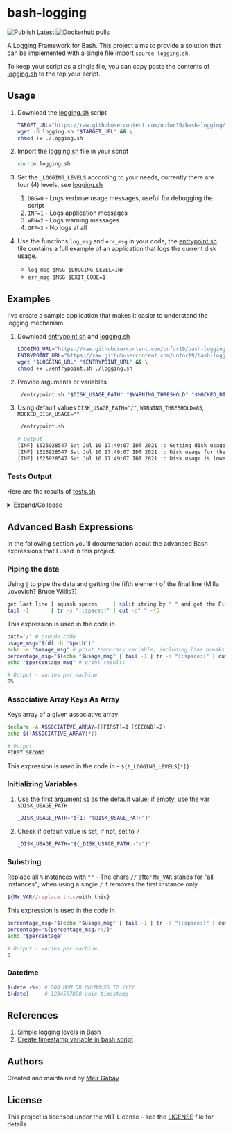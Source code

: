 # bash-logging

[![Publish Latest](https://github.com/unfor19/bash-logging/actions/workflows/publish-latest.yml/badge.svg)](https://github.com/unfor19/bash-logging/actions/workflows/publish-latest.yml) [![Dockerhub pulls](https://img.shields.io/docker/pulls/unfor19/bash-logging)](https://hub.docker.com/r/unfor19/bash-logging)

A Logging Framework for Bash. This project aims to provide a solution that can be implemented with a single file import `source logging.sh`.

To keep your script as a single file, you can copy paste the contents of [logging.sh](https://github.com/unfor19/bash-logging/blob/master/logging.sh) to the top your script.

## Usage

1. Download the [logging.sh](https://github.com/unfor19/bash-logging/blob/master/logging.sh) script
    ```bash
    TARGET_URL="https://raw.githubusercontent.com/unfor19/bash-logging/master/logging.sh" && \
    wget -O logging.sh "$TARGET_URL" && \
    chmod +x ./logging.sh
    ```
1. Import the [logging.sh](https://github.com/unfor19/bash-logging/blob/master/logging.sh) file in your script
   ```bash
   source logging.sh
   ```

1. Set the `_LOGGING_LEVELS` according to your needs, currently there are four (4) levels, see [logging.sh](https://github.com/unfor19/bash-logging/blob/master/logging.sh#L5)
   1. `DBG=0` - Logs verbose usage messages, useful for debugging the script
   2. `INF=1` - Logs application messages
   3. `WRN=2` - Logs warning messages
   4. `OFF=3` - No logs at all

1. Use the functions `log_msg` and `err_msg` in your code, the [entrypoint.sh](https://github.com/unfor19/bash-logging/blob/master/entrypoint.sh) file contains a full example of an application that logs the current disk usage.
   - `log_msg $MSG $LOGGING_LEVEL=INF`
   - `err_msg $MSG $EXIT_CODE=1`


## Examples

I've create a sample application that makes it easier to understand the logging mechanism.

1. Download [entrypoint.sh](https://github.com/unfor19/bash-logging/blob/master/entrypoint.sh) and [logging.sh](https://github.com/unfor19/bash-logging/blob/master/logging.sh)
    ```bash
    LOGGING_URL="https://raw.githubusercontent.com/unfor19/bash-logging/master/logging.sh" && \
    ENTRYPOINT_URL="https://raw.githubusercontent.com/unfor19/bash-logging/master/entrypoint.sh" && \
    wget "$LOGGING_URL" "$ENTRYPOINT_URL" && \
    chmod +x ./entrypoint.sh ./logging.sh
    ```
2. Provide arguments or variables
    ```bash
    ./entrypoint.sh "$DISK_USAGE_PATH" "$WARNING_THRESHOLD" "$MOCKED_DISK_USAGE"
    ```

3. Using default values `DISK_USAGE_PATH="/"`, `WARNING_THRESHOLD=85`, `MOCKED_DISK_USAGE=""`
   ```bash
   ./entrypoint.sh
   ```

   ```bash
   # Output
   [INF] 1625928547 Sat Jul 10 17:49:07 IDT 2021 :: Getting disk usage ...
   [INF] 1625928547 Sat Jul 10 17:49:07 IDT 2021 :: Disk usage for the path "/" is 6%
   [INF] 1625928547 Sat Jul 10 17:49:07 IDT 2021 :: Disk usage is lower than the warning threshold of 85%
   ```

### Tests Output

Here are the results of [tests.sh](https://github.com/unfor19/bash-logging/blob/master/tests.sh)

<details><summary>Expand/Collpase</summary>

<!-- replacer_start_tests -->

```
-------------------------------------------------------
[LOG] Default Values - Should pass
[LOG] Executing: bash ./entrypoint.sh
[LOG] Output:

[INF] 1625935331 Sat Jul 10 16:42:11 UTC 2021 :: Getting disk usage ...
[INF] 1625935331 Sat Jul 10 16:42:11 UTC 2021 :: Disk usage for the path "/" is 54%
[INF] 1625935331 Sat Jul 10 16:42:11 UTC 2021 :: Disk usage is lower than the warning threshold of 85%

[LOG] Test passed as expected
-------------------------------------------------------
[LOG] Single Argument - Should pass
[LOG] Executing: bash ./entrypoint.sh /
[LOG] Output:

[INF] 1625935331 Sat Jul 10 16:42:11 UTC 2021 :: Getting disk usage ...
[INF] 1625935331 Sat Jul 10 16:42:11 UTC 2021 :: Disk usage for the path "/" is 54%
[INF] 1625935331 Sat Jul 10 16:42:11 UTC 2021 :: Disk usage is lower than the warning threshold of 85%

[LOG] Test passed as expected
-------------------------------------------------------
[LOG] Two Arguments - Should pass
[LOG] Executing: bash ./entrypoint.sh / 80
[LOG] Output:

[INF] 1625935331 Sat Jul 10 16:42:11 UTC 2021 :: Getting disk usage ...
[INF] 1625935331 Sat Jul 10 16:42:11 UTC 2021 :: Disk usage for the path "/" is 54%
[INF] 1625935331 Sat Jul 10 16:42:11 UTC 2021 :: Disk usage is lower than the warning threshold of 80%

[LOG] Test passed as expected
-------------------------------------------------------
[LOG] All Arguments - Should pass
[LOG] Executing: bash ./entrypoint.sh / 75 92
[LOG] Output:

[INF] 1625935331 Sat Jul 10 16:42:11 UTC 2021 :: Getting disk usage ...
[INF] 1625935331 Sat Jul 10 16:42:11 UTC 2021 :: Disk usage for the path "/" is 92%
[WRN] 1625935331 Sat Jul 10 16:42:11 UTC 2021 :: Disk usage is higher than the warning threshold of 75%

[LOG] Test passed as expected
-------------------------------------------------------
[LOG] Empty Values - Should pass
[LOG] Executing: bash entrypoint.sh   
[LOG] Output:

[INF] 1625935331 Sat Jul 10 16:42:11 UTC 2021 :: Getting disk usage ...
[INF] 1625935331 Sat Jul 10 16:42:11 UTC 2021 :: Disk usage for the path "/" is 54%
[INF] 1625935331 Sat Jul 10 16:42:11 UTC 2021 :: Disk usage is lower than the warning threshold of 85%

[LOG] Test passed as expected
-------------------------------------------------------
[LOG] Logging level - OFF - Should pass
[LOG] Executing: bash entrypoint.sh
[LOG] Output:



[LOG] Test passed as expected
-------------------------------------------------------
[LOG] Logging level - Debugging - Should pass
[LOG] Executing: bash entrypoint.sh / 75 92
[LOG] Output:

[INF] 1625935332 Sat Jul 10 16:42:12 UTC 2021 :: Getting disk usage ...
[DBG] 1625935332 Sat Jul 10 16:42:12 UTC 2021 :: Finished getting disk usage 92 with the given path /
[DBG] 1625935332 Sat Jul 10 16:42:12 UTC 2021 :: Warning threshold is 75
[INF] 1625935332 Sat Jul 10 16:42:12 UTC 2021 :: Disk usage for the path "/" is 92%
[WRN] 1625935332 Sat Jul 10 16:42:12 UTC 2021 :: Disk usage is higher than the warning threshold of 75%
[DBG] 1625935332 Sat Jul 10 16:42:12 UTC 2021 :: Successfully completed disk usage process

[LOG] Test passed as expected
-------------------------------------------------------
[LOG] Logging level - Warning - Should pass
[LOG] Executing: bash entrypoint.sh / 75 92
[LOG] Output:

[WRN] 1625935332 Sat Jul 10 16:42:12 UTC 2021 :: Disk usage is higher than the warning threshold of 75%

[LOG] Test passed as expected
-------------------------------------------------------
[LOG] Logging level - Unknown - Should fail
[LOG] Executing: bash entrypoint.sh / 75 92
[LOG] Output:

[ERR] 1625935332 Sat Jul 10 16:42:12 UTC 2021 :: [EXIT_CODE=3] The variable LOGGING_LEVEL "WILLY" does not exist in INF OFF WRN DBG

[LOG] Test failed as expected
-------------------------------------------------------
[LOG] Unknown inline logging level - Should fail
[LOG] Executing: bash entrypoint.sh / 75 92
[LOG] Output:

[INF] 1625935332 Sat Jul 10 16:42:12 UTC 2021 :: Getting disk usage ...
[INF] 1625935332 Sat Jul 10 16:42:12 UTC 2021 :: Disk usage for the path "/" is 92%
[WRN] 1625935332 Sat Jul 10 16:42:12 UTC 2021 :: Disk usage is higher than the warning threshold of 75%
[ERR] 1625935332 Sat Jul 10 16:42:12 UTC 2021 :: [EXIT_CODE=2] The argument "WONKA" does not exist in INF OFF WRN DBG

[LOG] Test failed as expected
```

<!-- replacer_end_tests -->

</details>

## Advanced Bash Expressions

In the following section you'll documenation about the advanced Bash expressions that I used in this project.

### Piping the data

Using `|` to pipe the data and getting the fifth element of the final line (Milla Jovovich? Bruce Willis?)
```bash
get last line | squash spaces     | split string by " " and get the Fifth Element 
tail -1       | tr -s "[:space:]" | cut -d" " -f5
```

This expression is used in the code in

```bash
path="/" # pseudo code
usage_msg="$(df -h "$path")"
echo -e "$usage_msg" # print temporary variable, including line breaks `-e`
percentage_msg="$(echo "$usage_msg" | tail -1 | tr -s "[:space:]" | cut -d" " -f5)"
echo "$percentage_msg" # print results
```

```bash
# Output - varies per machine
6%
```

### Associative Array Keys As Array

Keys array of a given associative array
```bash 
declare -A ASSOCIATIVE_ARRAY=([FIRST]=1 [SECOND]=2)
echo ${!ASSOCIATIVE_ARRAY[*]}
```

```bash
# Output
FIRST SECOND
```

This expression is used in the code in - `${!_LOGGING_LEVELS[*]}`


### Initializing Variables

1. Use the first argument `$1` as the default value; if empty, use the var `$DISK_USAGE_PATH`

   ```bash
   _DISK_USAGE_PATH="${1:-"$DISK_USAGE_PATH"}"
   ```

1. Check if default value is set, if not, set to `/`
   ```bash
   _DISK_USAGE_PATH="${_DISK_USAGE_PATH:-"/"}"
   ```

### Substring

Replace all `%` instances with `""` - The chars `//` after `MY_VAR` stands for "all instances"; when using a single `/` it removes the first instance only
```bash
${MY_VAR//replace_this/with_this}
```

This expression is used in the code in

```bash
percentage_msg="$(echo "$usage_msg" | tail -1 | tr -s "[:space:]" | cut -d" " -f5)" # pseudo code
percentage="${percentage_msg//%/}"
echo "$percentage"
```

```bash
# Output - varies per machine
6
```

### Datetime

```bash
$(date +%s) # DDD MMM DD HH:MM:SS TZ YYYY
$(date)     # 1234567890 unix timestamp
```

## References

1. [Simple logging levels in Bash](https://stackoverflow.com/a/48087251/5285732)
2. [Create timestamp variable in bash script](https://stackoverflow.com/questions/17066250/create-timestamp-variable-in-bash-script)

## Authors

Created and maintained by [Meir Gabay](https://github.com/unfor19)

## License

This project is licensed under the MIT License - see the [LICENSE](https://github.com/unfor19/bash-logging/blob/master/LICENSE) file for details
